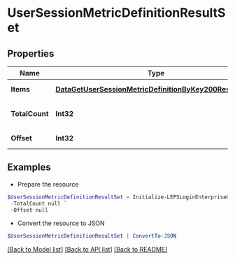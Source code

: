 # UserSessionMetricDefinitionResultSet
## Properties

Name | Type | Description | Notes
------------ | ------------- | ------------- | -------------
**Items** | [**DataGetUserSessionMetricDefinitionByKey200Response[]**](DataGetUserSessionMetricDefinitionByKey200Response.md) | Requested items | [optional] 
**TotalCount** | **Int32** | Total item count (if requested) | [optional] 
**Offset** | **Int32** | Offset requested | [optional] 

## Examples

- Prepare the resource
```powershell
$UserSessionMetricDefinitionResultSet = Initialize-LEPSLoginEnterpriseUserSessionMetricDefinitionResultSet  -Items null `
 -TotalCount null `
 -Offset null
```

- Convert the resource to JSON
```powershell
$UserSessionMetricDefinitionResultSet | ConvertTo-JSON
```

[[Back to Model list]](../README.md#documentation-for-models) [[Back to API list]](../README.md#documentation-for-api-endpoints) [[Back to README]](../README.md)

